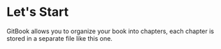 # Let's Start

GitBook allows you to organize your book into chapters, each chapter is stored in a separate file like this one.

